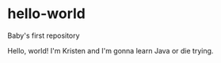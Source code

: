 # hello-world
Baby's first repository

Hello, world! I'm Kristen and I'm gonna learn Java or die trying.
